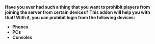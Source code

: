 **Have you ever had such a thing that you want to prohibit players from joining the server from certain devices?**
**This addon will help you with that! With it, you can prohibit login from the following devices:**
- **Phones**
- **PCs**
- **Consoles**
